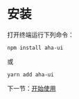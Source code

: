 # 安装

打开终端运行下列命令：

```
npm install aha-ui
```

或

```
yarn add aha-ui
```

下一节：[开始使用](#/doc/get-started)
